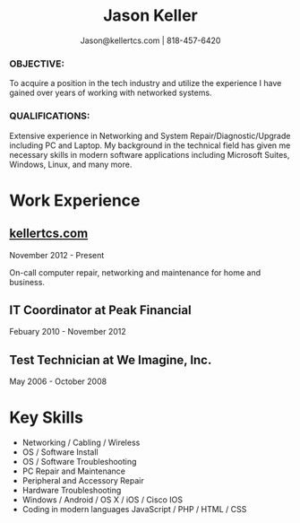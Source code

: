 <h1 align="center">Jason Keller</h1>
<p align="center">Jason@kellertcs.com | 818-457-6420</p>
<h3>OBJECTIVE:</h3>
To acquire a position in the tech industry and utilize the experience I have gained over years of working with networked systems.
<div class="qualifications">
<h3>QUALIFICATIONS:</h3>
Extensive experience in Networking and System Repair/Diagnostic/Upgrade including PC and Laptop. My background in the technical field has given me necessary skills in modern software applications including Microsoft Suites, Windows, Linux, and many more.
</div>
<h1>Work Experience</h1>
<div class="sectionContent">
<article>
<h2><a href="#top">kellertcs.com</a></h2>
<p class="subDetails">November 2012 - Present</p>
<p>On-call computer repair, networking and maintenance for home and business.</p>
</article>
<article>
<h2>IT Coordinator at Peak Financial</h2>
<p class="subDetails">Febuary 2010 - November 2012</p>
</article>
<article>
<h2>Test Technician at We Imagine, Inc.</h2>
<p class="subDetails">May 2006 - October 2008</p>
</article>
</div>
<div class="sectionTitle">
<h1>Key Skills</h1>
</div>
<div class="sectionContent">
<ul class="keySkills">
<li>Networking / Cabling / Wireless</li>
<li>OS / Software Install</li>
<li>OS / Software Troubleshooting</li>
<li>PC Repair and Maintenance</li>
<li>Peripheral and Accessory Repair</li>
<li>Hardware Troubleshooting</li>
<li>Windows / Android / OS X / iOS / Cisco IOS</li>
<li>Coding in modern languages JavaScript / PHP / HTML / CSS</li>
</ul>
</div>
